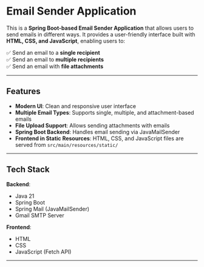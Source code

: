# Email Sender Application

This is a **Spring Boot-based Email Sender Application** that allows users to send emails in different ways. It provides a user-friendly interface built with **HTML, CSS, and JavaScript**, enabling users to:  

✅ Send an email to a **single recipient**  
✅ Send an email to **multiple recipients**  
✅ Send an email with **file attachments** 

---

## Features

- **Modern UI**: Clean and responsive user interface  
- **Multiple Email Types**: Supports single, multiple, and attachment-based emails  
- **File Upload Support**: Allows sending attachments with emails   
- **Spring Boot Backend**: Handles email sending via JavaMailSender  
- **Frontend in Static Resources**: HTML, CSS, and JavaScript files are served from `src/main/resources/static/`  

---

##  Tech Stack

**Backend**:  
- Java 21 
- Spring Boot  
- Spring Mail (JavaMailSender)  
- Gmail SMTP Server  

**Frontend**:  
- HTML  
- CSS  
- JavaScript (Fetch API)  

---

